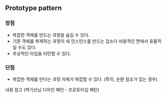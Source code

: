 ## Prototype pattern

### 장점
- 복잡한 객체를 만드는 과정을 숨길 수 있다.
- 기존 객체를 복제하는 과정이 새 인스턴스를 만드는 겁소다 비용적인 면에서 효율적일 수도 있다.
- 추상적인 타입을 리턴할 수 있다.

### 단점
- 복잡한 객체를 만다는 과정 자체가 복잡할 수 있다. (특히, 순환 참조가 있는 경우)

내용 참고 (백기선님 디자인 패턴 - 프로토타입 패턴)